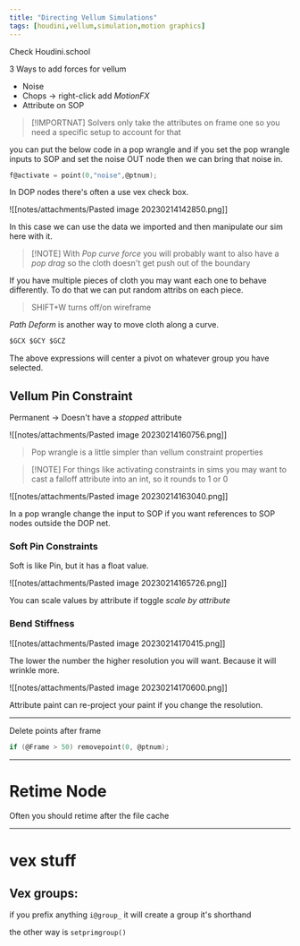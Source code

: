 ```yaml
---
title: "Directing Vellum Simulations"
tags: [houdini,vellum,simulation,motion graphics]
---
```


Check Houdini.school

3 Ways to add forces for vellum

- Noise
- Chops -> right-click add *MotionFX*
- Attribute on SOP


>[!IMPORTNAT] Solvers only take the attributes on frame one so you need a specific setup to account for that


you can put the below code in a pop wrangle and if you set the pop wrangle inputs to SOP and set the noise OUT node then we can bring that noise in.

```c
f@activate = point(0,"noise",@ptnum);
```

In DOP nodes there's often a use vex check box.

![[notes/attachments/Pasted image 20230214142850.png]]

In this case we can use the data we imported and then manipulate our sim here with it.


>[!NOTE] With *Pop curve force* you will probably want to also have a *pop drag* so the cloth doesn't get push out of the boundary


If you have multiple pieces of cloth you may want each one to behave differently. To do that we can put random attribs on each piece.

>SHIFT+W turns off/on wireframe

*Path Deform* is another way to move cloth along a curve.

```c
$GCX $GCY $GCZ
```

The above expressions will center a pivot on whatever group you have selected.



## Vellum Pin Constraint

Permanent -> Doesn't have a *stopped* attribute

![[notes/attachments/Pasted image 20230214160756.png]]

>Pop wrangle is a little simpler than vellum constraint properties

>[!NOTE] For things like activating constraints in sims you may want to cast a falloff attribute into an int, so it rounds to 1 or 0

![[notes/attachments/Pasted image 20230214163040.png]]

In a pop wrangle change the input to SOP if you want references to SOP nodes outside the DOP net.


### Soft Pin Constraints

Soft is like Pin, but it has a float value.

![[notes/attachments/Pasted image 20230214165726.png]]

You can scale values by attribute if toggle *scale by attribute*

### Bend Stiffness

![[notes/attachments/Pasted image 20230214170415.png]]

The lower the number the higher resolution you will want. Because it will wrinkle more.



![[notes/attachments/Pasted image 20230214170600.png]]

Attribute paint can re-project your paint if you change the resolution.

---

Delete points after frame

```c
if (@Frame > 50) removepoint(0, @ptnum);
```

---

# Retime Node

Often you should retime after the file cache




---

# vex stuff

## Vex groups:

if you prefix anything `i@group_` it will create a group
it's shorthand

the other way is
`setprimgroup()`